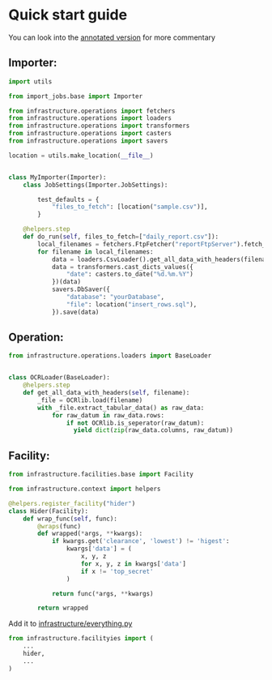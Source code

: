 Quick start guide
====

You can look into the [annotated version] for more commentary

## Importer:
```python
import utils

from import_jobs.base import Importer

from infrastructure.operations import fetchers
from infrastructure.operations import loaders
from infrastructure.operations import transformers
from infrastructure.operations import casters
from infrastructure.operations import savers

location = utils.make_location(__file__)


class MyImporter(Importer):
    class JobSettings(Importer.JobSettings):

        test_defaults = {
            "files_to_fetch": [location("sample.csv")],
        }

    @helpers.step
    def do_run(self, files_to_fetch=["daily_report.csv"]):
        local_filenames = fetchers.FtpFetcher("reportFtpServer").fetch_files(files_to_fetch)
        for filename in local_filenames:
            data = loaders.CsvLoader().get_all_data_with_headers(filename)
            data = transformers.cast_dicts_values({
                "date": casters.to_date("%d.%m.%Y")
            })(data)
            savers.DbSaver({
                "database": "yourDatabase",
                "file": location("insert_rows.sql"),
            }).save(data)

```

## Operation:

```python
from infrastructure.operations.loaders import BaseLoader


class OCRLoader(BaseLoader):
    @helpers.step
    def get_all_data_with_headers(self, filename):
        _file = OCRlib.load(filename)
        with _file.extract_tabular_data() as raw_data:
            for raw_datum in raw_data.rows:
                if not OCRlib.is_seperator(raw_datum):
                  yield dict(zip(raw_data.columns, raw_datum))
```

## Facility:

```python
from infrastructure.facilities.base import Facility

from infrastructure.context import helpers

@helpers.register_facility("hider")
class Hider(Facility):
    def wrap_func(self, func):
        @wraps(func)
        def wrapped(*args, **kwargs):
            if kwargs.get('clearance', 'lowest') != 'higest':
                kwargs['data'] = (
                    x, y, z
                    for x, y, z in kwargs['data']
                    if x != 'top_secret'
                )

            return func(*args, **kwargs)

        return wrapped
```

Add it to [infrastructure/everything.py](https://github.com/tangentlabs/wolseley-importing/blob/master/infrastructure/everything.py)

```python
from infrastructure.facilityies import (
    ...
    hider,
    ...
)
```

[annotated version]: https://github.com/tangentlabs/wolseley-importing/blob/master/docs/annotated.md
